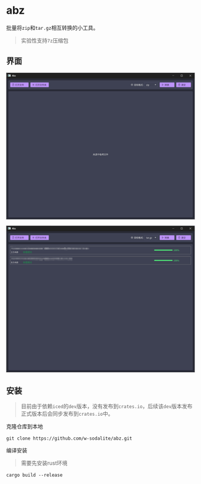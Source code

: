 # abz

批量将`zip`和`tar.gz`相互转换的小工具。

> 实验性支持`7z`压缩包

## 界面

![img.png](screen/1.png)

![img.png](screen/2.png)

## 安装

> 目前由于依赖`iced`的`dev`版本，没有发布到`crates.io`，后续该`dev`版本发布正式版本后会同步发布到`crates.io`中。

克隆仓库到本地

```shell
git clone https://github.com/w-sodalite/abz.git
```

编译安装

> 需要先安装rust环境

```shell
cargo build --release
```